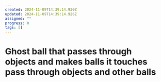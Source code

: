 ```yaml
---
created: 2024-11-09T14:39:14.930Z
updated: 2024-11-09T14:39:14.926Z
assigned: ""
progress: 0
tags: []
---
```


# Ghost ball that passes through objects and makes balls it touches pass through objects and other balls
